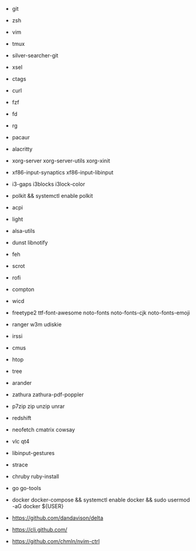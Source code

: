 - git
- zsh
- vim
- tmux
- silver-searcher-git
- xsel
- ctags
- curl
- fzf
- fd
- rg

- pacaur
- alacritty
- xorg-server xorg-server-utils xorg-xinit
- xf86-input-synaptics xf86-input-libinput
- i3-gaps i3blocks i3lock-color
- polkit && systemctl enable polkit
- acpi
- light
- alsa-utils
- dunst libnotify
- feh
- scrot
- rofi
- compton
- wicd
- freetype2 ttf-font-awesome noto-fonts noto-fonts-cjk noto-fonts-emoji

- ranger w3m udiskie
- irssi
- cmus
- htop
- tree
- arander
- zathura zathura-pdf-poppler
- p7zip zip unzip unrar
- redshift
- neofetch cmatrix cowsay
- vlc qt4
- libinput-gestures

- strace
- chruby ruby-install
- go go-tools
- docker docker-compose && systemctl enable docker && sudo usermod -aG docker ${USER}

- https://github.com/dandavison/delta
- https://cli.github.com/
- https://github.com/chmln/nvim-ctrl
